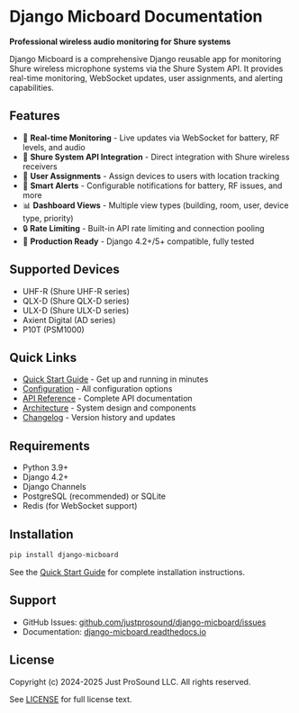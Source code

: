 # Django Micboard Documentation

**Professional wireless audio monitoring for Shure systems**

Django Micboard is a comprehensive Django reusable app for monitoring Shure wireless microphone systems via the Shure System API. It provides real-time monitoring, WebSocket updates, user assignments, and alerting capabilities.

## Features

- 🎤 **Real-time Monitoring** - Live updates via WebSocket for battery, RF levels, and audio
- 🔌 **Shure System API Integration** - Direct integration with Shure wireless receivers
- 👥 **User Assignments** - Assign devices to users with location tracking
- 🚨 **Smart Alerts** - Configurable notifications for battery, RF issues, and more
- 📊 **Dashboard Views** - Multiple view types (building, room, user, device type, priority)
- 🔒 **Rate Limiting** - Built-in API rate limiting and connection pooling
- 🐳 **Production Ready** - Django 4.2+/5+ compatible, fully tested

## Supported Devices

- UHF-R (Shure UHF-R series)
- QLX-D (Shure QLX-D series)
- ULX-D (Shure ULX-D series)
- Axient Digital (AD series)
- P10T (PSM1000)

## Quick Links

- [Quick Start Guide](quickstart.md) - Get up and running in minutes
- [Configuration](configuration.md) - All configuration options
- [API Reference](api-reference.md) - Complete API documentation
- [Architecture](architecture.md) - System design and components
- [Changelog](changelog.md) - Version history and updates

## Requirements

- Python 3.9+
- Django 4.2+
- Django Channels
- PostgreSQL (recommended) or SQLite
- Redis (for WebSocket support)

## Installation

```bash
pip install django-micboard
```

See the [Quick Start Guide](quickstart.md) for complete installation instructions.

## Support

- GitHub Issues: [github.com/justprosound/django-micboard/issues](https://github.com/justprosound/django-micboard/issues)
- Documentation: [django-micboard.readthedocs.io](https://django-micboard.readthedocs.io)

## License

Copyright (c) 2024-2025 Just ProSound LLC. All rights reserved.

See [LICENSE](../LICENSE) for full license text.
